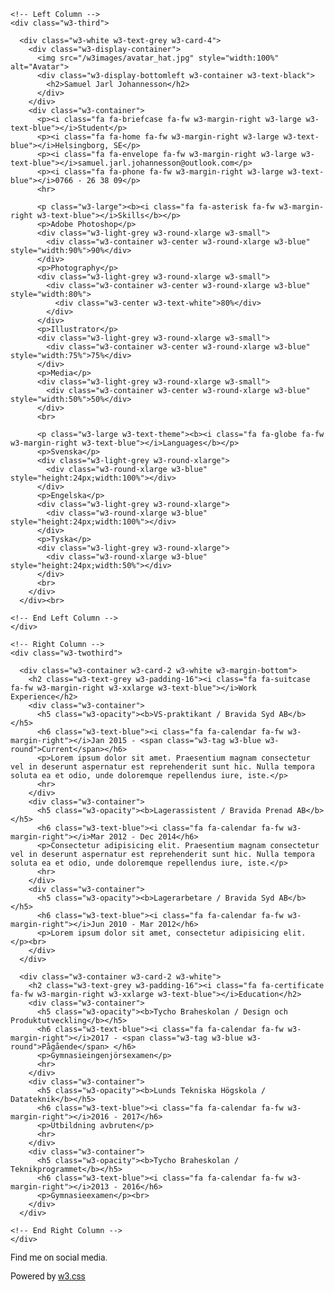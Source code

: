 <!DOCTYPE html>
<html>
<title>W3.CSS Template</title>
<meta charset="UTF-8">
<meta name="viewport" content="width=device-width, initial-scale=1">
<link rel="stylesheet" href="https://www.w3schools.com/w3css/4/w3.css">
<link rel='stylesheet' href='https://fonts.googleapis.com/css?family=Roboto'>
<link rel="stylesheet" href="https://cdnjs.cloudflare.com/ajax/libs/font-awesome/4.7.0/css/font-awesome.min.css">
<style>
html,body,h1,h2,h3,h4,h5,h6 {font-family: "Roboto", sans-serif}
</style>
<body class="w3-light-grey">

<!-- Page Container -->
<div class="w3-content w3-margin-top" style="max-width:1400px;">

  <!-- The Grid -->
  <div class="w3-row-padding">
  
    <!-- Left Column -->
    <div class="w3-third">
    
      <div class="w3-white w3-text-grey w3-card-4">
        <div class="w3-display-container">
          <img src="/w3images/avatar_hat.jpg" style="width:100%" alt="Avatar">
          <div class="w3-display-bottomleft w3-container w3-text-black">
            <h2>Samuel Jarl Johannesson</h2>
          </div>
        </div>
        <div class="w3-container">
          <p><i class="fa fa-briefcase fa-fw w3-margin-right w3-large w3-text-blue"></i>Student</p>
          <p><i class="fa fa-home fa-fw w3-margin-right w3-large w3-text-blue"></i>Helsingborg, SE</p>
          <p><i class="fa fa-envelope fa-fw w3-margin-right w3-large w3-text-blue"></i>samuel.jarl.johannesson@outlook.com</p>
          <p><i class="fa fa-phone fa-fw w3-margin-right w3-large w3-text-blue"></i>0766 - 26 38 09</p>
          <hr>

          <p class="w3-large"><b><i class="fa fa-asterisk fa-fw w3-margin-right w3-text-blue"></i>Skills</b></p>
          <p>Adobe Photoshop</p>
          <div class="w3-light-grey w3-round-xlarge w3-small">
            <div class="w3-container w3-center w3-round-xlarge w3-blue" style="width:90%">90%</div>
          </div>
          <p>Photography</p>
          <div class="w3-light-grey w3-round-xlarge w3-small">
            <div class="w3-container w3-center w3-round-xlarge w3-blue" style="width:80%">
              <div class="w3-center w3-text-white">80%</div>
            </div>
          </div>
          <p>Illustrator</p>
          <div class="w3-light-grey w3-round-xlarge w3-small">
            <div class="w3-container w3-center w3-round-xlarge w3-blue" style="width:75%">75%</div>
          </div>
          <p>Media</p>
          <div class="w3-light-grey w3-round-xlarge w3-small">
            <div class="w3-container w3-center w3-round-xlarge w3-blue" style="width:50%">50%</div>
          </div>
          <br>

          <p class="w3-large w3-text-theme"><b><i class="fa fa-globe fa-fw w3-margin-right w3-text-blue"></i>Languages</b></p>
          <p>Svenska</p>
          <div class="w3-light-grey w3-round-xlarge">
            <div class="w3-round-xlarge w3-blue" style="height:24px;width:100%"></div>
          </div>
          <p>Engelska</p>
          <div class="w3-light-grey w3-round-xlarge">
            <div class="w3-round-xlarge w3-blue" style="height:24px;width:100%"></div>
          </div>
          <p>Tyska</p>
          <div class="w3-light-grey w3-round-xlarge">
            <div class="w3-round-xlarge w3-blue" style="height:24px;width:50%"></div>
          </div>
          <br>
        </div>
      </div><br>

    <!-- End Left Column -->
    </div>

    <!-- Right Column -->
    <div class="w3-twothird">
    
      <div class="w3-container w3-card-2 w3-white w3-margin-bottom">
        <h2 class="w3-text-grey w3-padding-16"><i class="fa fa-suitcase fa-fw w3-margin-right w3-xxlarge w3-text-blue"></i>Work Experience</h2>
        <div class="w3-container">
          <h5 class="w3-opacity"><b>VS-praktikant / Bravida Syd AB</b></h5>
          <h6 class="w3-text-blue"><i class="fa fa-calendar fa-fw w3-margin-right"></i>Jan 2015 - <span class="w3-tag w3-blue w3-round">Current</span></h6>
          <p>Lorem ipsum dolor sit amet. Praesentium magnam consectetur vel in deserunt aspernatur est reprehenderit sunt hic. Nulla tempora soluta ea et odio, unde doloremque repellendus iure, iste.</p>
          <hr>
        </div>
        <div class="w3-container">
          <h5 class="w3-opacity"><b>Lagerassistent / Bravida Prenad AB</b></h5>
          <h6 class="w3-text-blue"><i class="fa fa-calendar fa-fw w3-margin-right"></i>Mar 2012 - Dec 2014</h6>
          <p>Consectetur adipisicing elit. Praesentium magnam consectetur vel in deserunt aspernatur est reprehenderit sunt hic. Nulla tempora soluta ea et odio, unde doloremque repellendus iure, iste.</p>
          <hr>
        </div>
        <div class="w3-container">
          <h5 class="w3-opacity"><b>Lagerarbetare / Bravida Syd AB</b></h5>
          <h6 class="w3-text-blue"><i class="fa fa-calendar fa-fw w3-margin-right"></i>Jun 2010 - Mar 2012</h6>
          <p>Lorem ipsum dolor sit amet, consectetur adipisicing elit. </p><br>
        </div>
      </div>

      <div class="w3-container w3-card-2 w3-white">
        <h2 class="w3-text-grey w3-padding-16"><i class="fa fa-certificate fa-fw w3-margin-right w3-xxlarge w3-text-blue"></i>Education</h2>
        <div class="w3-container">
          <h5 class="w3-opacity"><b>Tycho Braheskolan / Design och Produktutveckling</b></h5>
          <h6 class="w3-text-blue"><i class="fa fa-calendar fa-fw w3-margin-right"></i>2017 - <span class="w3-tag w3-blue w3-round">Pågående</span> </h6>
          <p>Gymnasieingenjörsexamen</p>
          <hr>
        </div>
        <div class="w3-container">
          <h5 class="w3-opacity"><b>Lunds Tekniska Högskola / Datateknik</b></h5>
          <h6 class="w3-text-blue"><i class="fa fa-calendar fa-fw w3-margin-right"></i>2016 - 2017</h6>
          <p>Utbildning avbruten</p>
          <hr>
        </div>
        <div class="w3-container">
          <h5 class="w3-opacity"><b>Tycho Braheskolan / Teknikprogrammet</b></h5>
          <h6 class="w3-text-blue"><i class="fa fa-calendar fa-fw w3-margin-right"></i>2013 - 2016</h6>
          <p>Gymnasieexamen</p><br>
        </div>
      </div>

    <!-- End Right Column -->
    </div>
    
  <!-- End Grid -->
  </div>
  
  <!-- End Page Container -->
</div>

<footer class="w3-container w3-blue w3-center w3-margin-top">
  <p>Find me on social media.</p>
  <i class="fa fa-facebook-official w3-hover-opacity"></i>
  <i class="fa fa-instagram w3-hover-opacity"></i>
  <i class="fa fa-snapchat w3-hover-opacity"></i>
  <i class="fa fa-pinterest-p w3-hover-opacity"></i>
  <i class="fa fa-twitter w3-hover-opacity"></i>
  <i class="fa fa-linkedin w3-hover-opacity"></i>
  <p>Powered by <a href="https://www.w3schools.com/w3css/default.asp" target="_blank">w3.css</a></p>
</footer>

</body>
</html>
